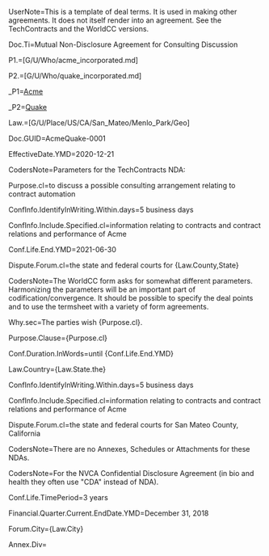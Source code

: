 UserNote=This is a template of deal terms. It is used in making other agreements.  It does not itself render into an agreement.  See the TechContracts and the WorldCC versions. 


Doc.Ti=Mutual Non-Disclosure Agreement for Consulting Discussion

P1.=[G/U/Who/acme_incorporated.md]

P2.=[G/U/Who/quake_incorporated.md]

_P1=<a href="#P1.Handle">Acme</a>

_P2=<a href="#P2.Handle">Quake</a>

Law.=[G/U/Place/US/CA/San_Mateo/Menlo_Park/Geo]

Doc.GUID=AcmeQuake-0001

EffectiveDate.YMD=2020-12-21

CodersNote=Parameters for the TechContracts NDA:

Purpose.cl=to discuss a possible consulting arrangement relating to contract automation

ConfInfo.IdentifyInWriting.Within.days=5 business days

ConfInfo.Include.Specified.cl=information relating to contracts and contract relations and performance of Acme

Conf.Life.End.YMD=2021-06-30

Dispute.Forum.cl=the state and federal courts for {Law.County,State}


CodersNote=The WorldCC form asks for somewhat different parameters.  Harmonizing the parameters will be an important part of codification/convergence. It should be possible to specify the deal points and to use the termsheet with a variety of form agreements.

Why.sec=The parties wish {Purpose.cl}.

Purpose.Clause={Purpose.cl}

Conf.Duration.InWords=until {Conf.Life.End.YMD}

Law.Country={Law.State.the}

ConfInfo.IdentifyInWriting.Within.days=5 business days

ConfInfo.Include.Specified.cl=information relating to contracts and contract relations and performance of Acme

Dispute.Forum.cl=the state and federal courts for San Mateo County, California

CodersNote=There are no Annexes, Schedules or Attachments for these NDAs.

CodersNote=For the NVCA Confidential Disclosure Agreement (in bio and health they often use "CDA" instead of NDA).

Conf.Life.TimePeriod=3 years

Financial.Quarter.Current.EndDate.YMD=December 31, 2018

Forum.City={Law.City}

Annex.Div=</i>



